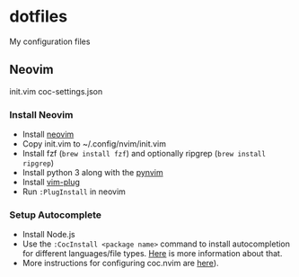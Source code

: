 # dotfiles
My configuration files

## Neovim
init.vim
coc-settings.json
### Install Neovim
- Install [neovim](https://github.com/neovim/neovim/wiki/Installing-Neovim)
- Copy init.vim to ~/.config/nvim/init.vim
- Install fzf (`brew install fzf`) and optionally ripgrep (`brew install ripgrep`)
- Install python 3 along with the [pynvim](https://github.com/neovim/pynvim)
- Install [vim-plug](https://github.com/junegunn/vim-plug)
- Run `:PlugInstall` in neovim

### Setup Autocomplete
- Install Node.js
- Use the `:CocInstall <package name>` command to install autocompletion for different languages/file
  types. [Here](https://github.com/neoclide/coc.nvim/wiki/Install-coc.nvim) is more information
  about that.
- More instructions for configuring coc.nvim are [here](https://github.com/neoclide/coc.nvim/wiki/Using-the-configuration-file)).
